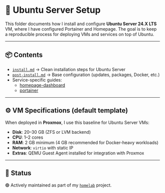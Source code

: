 # 🐧 Ubuntu Server Setup

This folder documents how I install and configure **Ubuntu Server 24.X LTS** VM, where I have configured Portainer and Homepage. 
The goal is to keep a reproducible process for deploying VMs and services on top of Ubuntu.  

---

## 📦 Contents

- [`install.md`](./install.md) → Clean installation steps for Ubuntu Server  
- [`post-install.md`](./post-install.md) → Base configuration (updates, packages, Docker, etc.)  
- Service-specific guides:
  - [homepage-dashboard](https://github.com/raoulmoise/homelab/tree/main/containers/homepage-dashboard)
  - [portainer](https://github.com/raoulmoise/homelab/tree/main/containers/portainer)
  

---

## ⚙️ VM Specifications (default template)

When deployed in **Proxmox**, I use this baseline for Ubuntu Server VMs:

- **Disk**: 20–30 GB (ZFS or LVM backend)  
- **CPU**: 1–2 cores  
- **RAM**: 2 GB minimum (4 GB recommended for Docker-heavy workloads)  
- **Network**: `virtio` with static IP  
- **Extras**: QEMU Guest Agent installed for integration with Proxmox  

---

## 🚧 Status

🟢 Actively maintained as part of my [`homelab`](https://github.com/raoulmoise/homelab) project.
